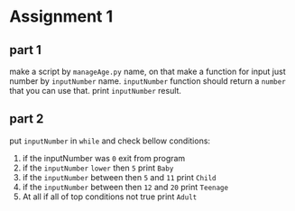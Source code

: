 # Assignment 1

## part 1

make a script by `manageAge.py` name, on that make a function for input just number by `inputNumber` name.
`inputNumber` function should return a `number` that you can use that.
print `inputNumber` result.

## part 2

put `inputNumber` in `while` and check bellow conditions:

1. if the inputNumber was `0` exit from program
2. if the `inputNumber` `lower` then `5` print `Baby`
3. if the `inputNumber` between then `5` and `11` print `Child`
4. if the `inputNumber` between then `12` and `20` print `Teenage`
5. At all if all of top conditions not true print `Adult`
